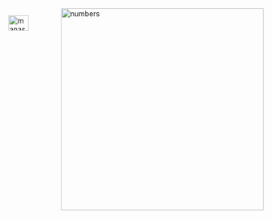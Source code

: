 <img align="right" alt="numbers" width="400" src="https://i.pinimg.com/originals/6b/3c/a5/6b3ca5844f5b9bbad16a001f22226e8c.gif">
<p align="left">
<img align="center" src="https://raw.githubusercontent.com/rahuldkjain/github-profile-readme-generator/master/src/images/icons/Social/linked-in-alt.svg" alt="manastyagii" height="30" width="40" /></a>
</p>



